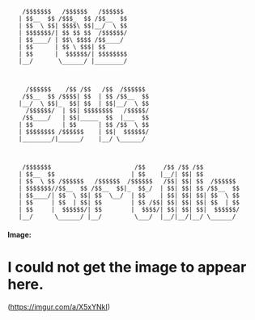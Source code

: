  
        /$$$$$$$   /$$$$$$   /$$$$$$                                
       | $$__  $$ /$$$_  $$ /$$__  $$                               
       | $$  \ $$| $$$$\ $$|__/  \ $$                               
       | $$$$$$$/| $$ $$ $$  /$$$$$$/                               
       | $$____/ | $$\ $$$$ /$$____/                                
       | $$      | $$ \ $$$| $$                                     
       | $$      |  $$$$$$/| $$$$$$$$                               
       |__/       \______/ |________/                               
                                                                    
                                                                    
                                                                    
         /$$$$$$    /$$ /$$   /$$  /$$$$$$                          
        /$$__  $$ /$$$$| $$  | $$ /$$__  $$                         
       |__/  \ $$|_  $$| $$  | $$|__/  \ $$                         
         /$$$$$$/  | $$| $$$$$$$$   /$$$$$/                         
        /$$____/   | $$|_____  $$  |___  $$                         
       | $$        | $$      | $$ /$$  \ $$                         
       | $$$$$$$$ /$$$$$$    | $$|  $$$$$$/                         
       |________/|______/    |__/ \______/                          
                                                                    
                                                                    
                                                                    
        /$$$$$$$                       /$$     /$$ /$$ /$$          
       | $$__  $$                     | $$    |__/| $$| $$          
       | $$  \ $$ /$$$$$$   /$$$$$$  /$$$$$$   /$$| $$| $$  /$$$$$$ 
       | $$$$$$$//$$__  $$ /$$__  $$|_  $$_/  | $$| $$| $$ /$$__  $$
       | $$____/| $$  \ $$| $$  \__/  | $$    | $$| $$| $$| $$  \ $$
       | $$     | $$  | $$| $$        | $$ /$$| $$| $$| $$| $$  | $$
       | $$     |  $$$$$$/| $$        |  $$$$/| $$| $$| $$|  $$$$$$/
       |__/      \______/ |__/         \___/  |__/|__/|__/ \______/ 
                                                                    

#### Image:
# I could not get the image to appear here.
(https://imgur.com/a/X5xYNkI)
